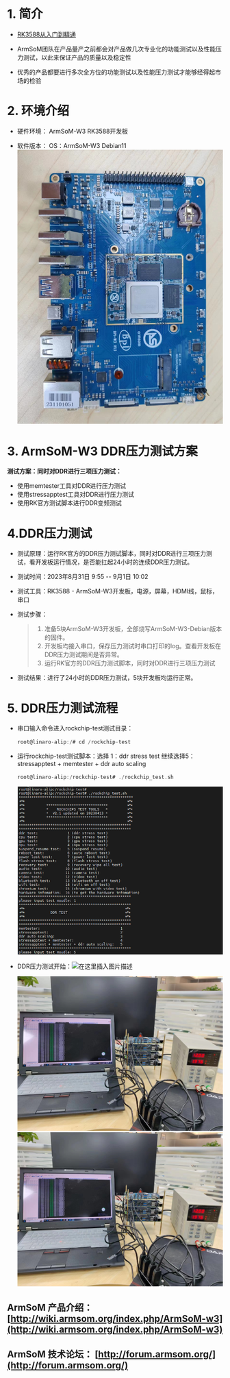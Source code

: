 # 1. 简介
- [RK3588从入门到精通](https://blog.csdn.net/nb124667390/article/details/130725546)

- ArmSoM团队在产品量产之前都会对产品做几次专业化的功能测试以及性能压力测试，以此来保证产品的质量以及稳定性

- 优秀的产品都要进行多次全方位的功能测试以及性能压力测试才能够经得起市场的检验
# 2. 环境介绍

- 硬件环境：
ArmSoM-W3 RK3588开发板

- 软件版本：
OS：ArmSoM-W3 Debian11
![在这里插入图片描述](https://github.com/ArmSoM/Embedded-Technology-Blog/blob/main/image/armsom-test/armsom-w3-ddr-test.jpg#pic_left=600x)
# 3. ArmSoM-W3 DDR压力测试方案
**测试方案：同时对DDR进行三项压力测试：**

- 使用memtester工具对DDR进行压力测试
- 使用stressapptest工具对DDR进行压力测试
- 使用RK官方测试脚本进行DDR变频测试

# 4.DDR压力测试
- 测试原理：运行RK官方的DDR压力测试脚本，同时对DDR进行三项压力测试，看开发板运行情况，是否能扛起24小时的连续DDR压力测试。
- 测试时间：2023年8月31日 9:55 -- 9月1日 10:02
- 测试工具：RK3588 - ArmSoM-W3开发板，电源，屏幕，HDMI线，鼠标，串口
- 测试步骤：
	
	
	> 1. 准备5块ArmSoM-W3开发板，全部烧写ArmSoM-W3-Debian版本的固件。
	> 2. 开发板均接入串口，保存压力测试时串口打印的log。查看开发板在DDR压力测试期间是否异常。
	>   3. 运行RK官方的DDR压力测试脚本，同时对DDR进行三项压力测试

- 测试结果：进行了24小时的DDR压力测试，5块开发板均运行正常。


# 5. DDR压力测试流程
- 串口输入命令进入rockchip-test测试目录：

	```c
	root@linaro-alip:/# cd /rockchip-test
	```
- 运行rockchip-test测试脚本：选择 1：ddr stress test    继续选择5：stressapptest + memtester + ddr auto scaling

	```c
	root@linaro-alip:/rockchip-test# ./rockchip_test.sh
	```
	![在这里插入图片描述](https://github.com/ArmSoM/Embedded-Technology-Blog/blob/main/image/armsom-test/ddr-test.jpg)

- DDR压力测试开始：![在这里插入图片描述](https://img-blog.csdnimg.cn/a0c4025e5de843ce8506b08537c7bdc1.png)

	![在这里插入图片描述](https://github.com/ArmSoM/Embedded-Technology-Blog/blob/main/image/armsom-test/ddr-test1.jpg)
![在这里插入图片描述](https://github.com/ArmSoM/Embedded-Technology-Blog/blob/main/image/armsom-test/ddr-test2.jpg)
## ArmSoM 产品介绍： [http://wiki.armsom.org/index.php/ArmSoM-w3](http://wiki.armsom.org/index.php/ArmSoM-w3)
## ArmSoM 技术论坛： [http://forum.armsom.org/](http://forum.armsom.org/)